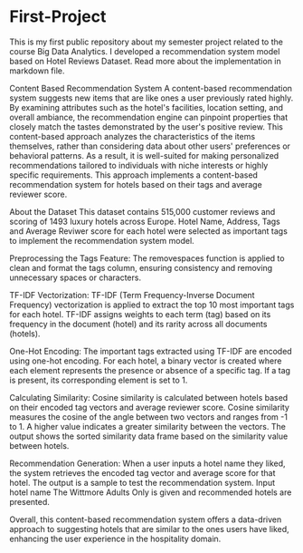 # First-Project
This is my first public repository about my semester project related to the course Big Data Analytics. I developed a recommendation system model based on Hotel Reviews Dataset. Read more about the implementation in markdown file.

Content Based Recommendation System
A content-based recommendation system suggests new items that are like ones a user previously rated highly. By examining attributes such as the hotel's facilities, location setting, and overall ambiance, the recommendation engine can pinpoint properties that closely match the tastes demonstrated by the user's positive review. This content-based approach analyzes the characteristics of the items themselves, rather than considering data about other users' preferences or behavioral patterns. As a result, it is well-suited for making personalized recommendations tailored to individuals with niche interests or highly specific requirements. This approach implements a content-based recommendation system for hotels based on their tags and average reviewer score. 

About the Dataset
This dataset contains 515,000 customer reviews and scoring of 1493 luxury hotels across Europe. Hotel Name, Address, Tags and Average Reviwer score for each hotel were selected as important tags to implement the recommendation system model. 
 
Preprocessing the Tags Feature:
The removespaces function is applied to clean and format the tags column, ensuring consistency and removing unnecessary spaces or characters.
 
TF-IDF Vectorization:
TF-IDF (Term Frequency-Inverse Document Frequency) vectorization is applied to extract the top 10 most important tags for each hotel. TF-IDF assigns weights to each term (tag) based on its frequency in the document (hotel) and its rarity across all documents (hotels).
 
One-Hot Encoding:
The important tags extracted using TF-IDF are encoded using one-hot encoding. For each hotel, a binary vector is created where each element represents the presence or absence of a specific tag. If a tag is present, its corresponding element is set to 1.
 
Calculating Similarity:
Cosine similarity is calculated between hotels based on their encoded tag vectors and average reviewer score. Cosine similarity measures the cosine of the angle between two vectors and ranges from -1 to 1. A higher value indicates a greater similarity between the vectors. The output shows the sorted similarity data frame based on the similarity value between hotels.
 
Recommendation Generation:
When a user inputs a hotel name they liked, the system retrieves the encoded tag vector and average score for that hotel. The output is a sample to test the recommendation system. Input hotel name The Wittmore Adults Only is given and recommended hotels are presented.
 
Overall, this content-based recommendation system offers a data-driven approach to suggesting hotels that are similar to the ones users have liked, enhancing the user experience in the hospitality domain.

